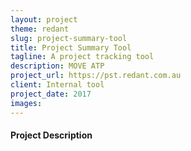 ```yaml
---
layout: project
theme: redant
slug: project-summary-tool
title: Project Summary Tool
tagline: A project tracking tool
description: MOVE ATP
project_url: https://pst.redant.com.au
client: Internal tool
project_date: 2017
images:
---
```


#### Project Description


